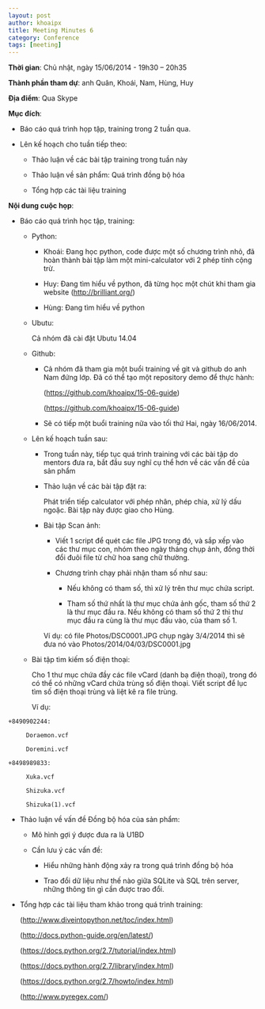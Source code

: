 ```yaml
---
layout: post
author: khoaipx
title: Meeting Minutes 6
category: Conference
tags: [meeting]
---
```

**Thời gian**: Chủ nhật, ngày 15/06/2014 - 19h30 – 20h35

**Thành phần tham dự**: anh Quân, Khoái, Nam, Hùng, Huy

**Địa điểm**: Qua Skype

<!-- more -->

**Mục đích**:

* Báo cáo quá trình họp tập, training trong 2 tuần qua.

* Lên kế hoạch cho tuần tiếp theo: 

  - Thảo luận về các bài tập training trong tuần này 

  - Thảo luận về sản phẩm: Quá trình đồng bộ hóa

  - Tổng hợp các tài liệu training



**Nội dung cuộc họp**:

* Báo cáo quá trình học tập, training:

  - Python:

    + Khoái: Đang học python, code được một số chương trình nhỏ, đã hoàn thành bài tập làm một mini-calculator với 2 phép tính cộng trừ.

    + Huy: Đang tìm hiểu về python, đã từng học một chút khi tham gia website (http://brilliant.org/)

    + Hùng: Đang tìm hiểu về python

  - Ubutu:

    Cả nhóm đã cài đặt Ubutu 14.04

  - Github:
    + Cả nhóm đã tham gia một buổi training về git và github do anh Nam đứng lớp. Đã có thể tạo một repository demo để thực hành:
      
      (https://github.com/khoaipx/15-06-guide)

      (https://github.com/khoaipx/15-06-guide)

    + Sẽ có tiếp một buổi training nữa vào tối thứ Hai, ngày 16/06/2014.

  - Lên kế hoạch tuần sau:

    + Trong tuần này, tiếp tục quá trình training với các bài tập do mentors đưa ra, bắt đầu suy nghĩ cụ thể hơn về các vấn đề của sản phẩm

    + Thảo luận về các bài tập đặt ra:

      Phát triển tiếp calculator với phép nhân, phép chia, xử lý dấu ngoặc. Bài tập này được giao cho Hùng.

    + Bài tập Scan ảnh:

      - Viết 1 script để quét các file JPG trong đó, và sắp xếp vào các thư mục con, nhóm theo ngày tháng chụp ảnh, đồng thời đổi đuôi file từ chữ hoa sang chữ thường.

      - Chương trình chạy phải nhận tham số như sau:

        + Nếu không có tham số, thì xử lý trên thư mục chứa script.

        + Tham số thứ nhất là thư mục chứa ảnh gốc, tham số thứ 2 là thư mục đầu ra. Nếu không có tham số thứ 2 thì thư mục đầu ra cùng là thư mục đầu vào, của tham số 1.

      Ví dụ: có file Photos/DSC0001.JPG chụp ngày 3/4/2014 thì sẽ đưa nó vào Photos/2014/04/03/DSC0001.jpg

  + Bài tập tìm kiếm số điện thoại:

      Cho 1 thư mục chứa đầy các file vCard (danh bạ điện thoại), trong đó có thể có những vCard chứa trùng số điện thoại. Viết script để lục tìm số điện thoại trùng và liệt kê ra file trùng.

      Ví dụ:

```
+8490902244:

     Doraemon.vcf

     Doremini.vcf

+8498989833:

     Xuka.vcf

     Shizuka.vcf

     Shizuka(1).vcf
```

  - Thảo luận về vấn đề Đồng bộ hóa của sản phẩm:

      + Mô hình gợi ý được đưa ra là U1BD

      + Cần lưu ý các vấn đề:

        - Hiểu những hành động xảy ra trong quá trình đồng bộ hóa

        - Trao đổi dữ liệu như thế nào giữa SQLite và SQL trên server, những thông tin gì cần được trao đổi.

  - Tổng hợp các tài liệu tham khảo trong quá trình training:

      (http://www.diveintopython.net/toc/index.html)

      (http://docs.python-guide.org/en/latest/)

      (https://docs.python.org/2.7/tutorial/index.html)

      (https://docs.python.org/2.7/library/index.html)

      (https://docs.python.org/2.7/howto/index.html)

      (http://www.pyregex.com/)
